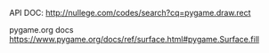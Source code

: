API DOC:
http://nullege.com/codes/search?cq=pygame.draw.rect

pygame.org docs
https://www.pygame.org/docs/ref/surface.html#pygame.Surface.fill